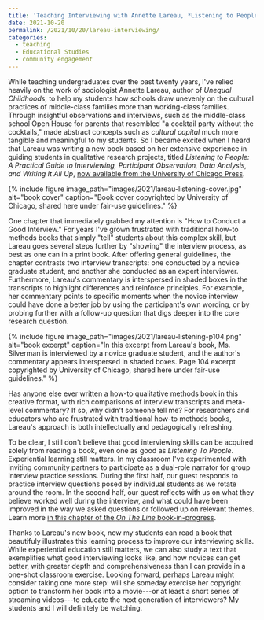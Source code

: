 ```yaml
---
title: 'Teaching Interviewing with Annette Lareau, *Listening to People*'
date: 2021-10-20
permalink: /2021/10/20/lareau-interviewing/
categories:
  - teaching
  - Educational Studies
  - community engagement
---
```

While teaching undergraduates over the past twenty years, I've relied heavily on the work of sociologist Annette Lareau, author of *Unequal Childhoods*, to help my students how schools draw unevenly on the cultural practices of middle-class families more than working-class families. Through insightful observations and interviews, such as the middle-class school Open House for parents that resembled "a cocktail party without the cocktails," made abstract concepts such as *cultural capital* much more tangible and meaningful to my students. So I became excited when I heard that Lareau was writing a new book based on her extensive experience in guiding students in qualitative research projects, titled *Listening to People: A Practical Guide to Interviewing, Participant Observation, Data Analysis, and Writing It All Up*, [now available from the University of Chicago Press](https://press.uchicago.edu/ucp/books/book/chicago/L/bo114845989.html).

{% include figure image_path="images/2021/lareau-listening-cover.jpg" alt="book cover" caption="Book cover copyrighted by University of Chicago, shared here under fair-use guidelines." %}

One chapter that immediately grabbed my attention is "How to Conduct a Good Interview." For years I've grown frustrated with traditional how-to methods books that simply "tell" students about this complex skill, but Lareau goes several steps further by "showing" the interview process, as best as one can in a print book. After offering general guidelines, the chapter contrasts two interview transcripts: one conducted by a novice graduate student, and another she conducted as an expert interviewer. Furthermore, Lareau's commentary is interspersed in shaded boxes in the transcripts to highlight differences and reinforce principles. For example, her commentary points to specific moments when the novice interview could have done a better job by using the participant's own wording, or by probing further with a follow-up question that digs deeper into the core research question.

{% include figure image_path="images/2021/lareau-listening-p104.png" alt="book excerpt" caption="In this excerpt from Lareau's book, Ms. Silverman is interviewed by a novice graduate student, and the author's commentary appears interspersed in shaded boxes. Page 104 excerpt copyrighted by University of Chicago, shared here under fair-use guidelines." %}

Has anyone else ever written a how-to qualitative methods book in this creative format, with rich comparisons of interview transcripts and meta-level commentary? If so, why didn't someone tell me? For researchers and educators who are frustrated with traditional how-to methods books, Lareau's approach is both intellectually and pedagogically refreshing.

To be clear, I still don't believe that good interviewing skills can be acquired solely from reading a book, even one as good as *Listening To People*. Experiential learning still matters. In my classroom I've experimented with inviting community partners to participate as a dual-role narrator for group interview practice sessions. During the first half, our guest responds to practice interview questions posed by individual students as we rotate around the room. In the second half, our guest reflects with us on what they believe worked well during the interview, and what could have been improved in the way we asked questions or followed up on relevant themes. Learn more [in this chapter of the *On The Line* book-in-progress](https://ontheline.trincoll.edu/teaching-oral-history.html).

Thanks to Lareau's new book, now my students can read a book that beautifuly illustrates this learning process to improve our interviewing skills. While experiential education still matters, we can also study a text that exemplifies what good interviewing looks like, and how novices can get better, with greater depth and comprehensiveness than I can provide in a one-shot classroom exercise. Looking forward, perhaps Lareau might consider taking one more step: will she someday exercise her copyright option to transform her book into a movie---or at least a short series of streaming videos---to educate the next generation of interviewers? My students and I will definitely be watching.
